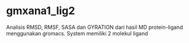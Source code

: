 # gmxana1_lig2
Analisis RMSD, RMSF, SASA dan GYRATION dari hasil MD protein-ligand menggunakan gromacs. System memiliki 2 molekul ligand
